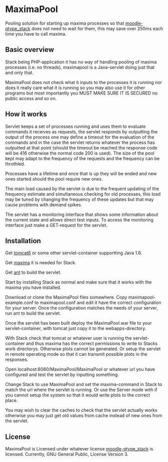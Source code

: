 MaximaPool
==========

Pooling solution for starting up maxima processes so that
[moodle-qtype_stack](https://github.com/sangwinc/moodle-qtype_stack/) does not
need to wait for them, this may save over 250ms each time you have to call maxima.

## Basic overview

Stack being PHP-application it has no way of handling pooling of maxima processes
(i.e. no threads), maximapool is a Java-servlet doing just that and only that.

MaximaPool does not check what it inputs to the processes it is running nor does
it really care what it is running so you may also use it for other programs but most importantly you MUST MAKE SURE IT IS SECURED no public access and so on.


## How it works

Servlet keeps a set of processes running and uses them to evaluate commands it
receives as requests, the servlet responds by outputting the output of the process
one may define a timeout for the evaluation of the commands and in the case the
servlet returns whatever the process has outputted at that point (should the
timeout be reached the response code will be 416 otherwise the normal code 200
is used). The size of the pool kept may adapt to the frequency of the requests
and the frequency can be throthled.

Processes have a lifetime and once that is up they will be ended and new ones
started should the pool require new ones.

The main load caused by the servlet is due to the frequent updating of the
frequency estimate and simultaneous checking for old processes, this load may
be tuned by changing the frequency of these updates but that may cause problems
with demand spikes.

The servlet has a monitoring interface that shows some information about the
current state and allows direct test inputs. To access the monitoring interface
just make a GET-request for the servlet.


## Installation

Get [tomcat6](http://tomcat.apache.org/) or some other servlet-container
supportting Java 1.6.

Get [maxima](http://maxima.sourceforge.net/) it is needed for Stack.

Get [ant](http://ant.apache.org/) to build the servlet.

Start by installing Stack as normal and make sure that it works with the maxima
you have installed.

Download or clone the MaximaPool files somewhere. Copy maximapool-example.conf
to maximapool.conf and edit it have the correct configuration for your server.
Once the configuration matches the needs of your server, run ant to build the servlet.

Once the servlet has been built deploy the MaximaPool.war file to your
servlet-container, with tomcat just copy it to the webapps-directory.

With Stack check that tomcat or whatever user is running the servlet-container
and thus maxima has the correct permissions to write to Stacks work directorys.
Otherwise plots cannot be generated. Or setup the servlet in remote operating
mode so that it can transmit possible plots in the responses.

Open localhost:8080/MaximaPool/MaximaPool or whatever url you have configured
and test the servlet by inputting something.

Change Stack to use MaximaPool and set the maxima-command in Stack to match
the url where the servlet is running. Or use the Server mode with if you cannot
setup the system so that it would write plots to the correct place.

You may wish to clear the caches to check that the servlet actually works
otherwise you may just get old values from cache instead of new ones from the servlet.

## License

MaximaPool is Licensed under whatever license
[moodle-qtype_stack](https://github.com/sangwinc/moodle-qtype_stack/) is
licensed. Currently, GNU General Public, License Version 3.

